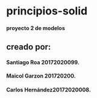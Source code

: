 # principios-solid

#### proyecto 2 de modelos

## creado por:
#### Santiago Roa 20172020099.
#### Maicol Garzon 201720200.
#### Carlos Hernández20172020008.
